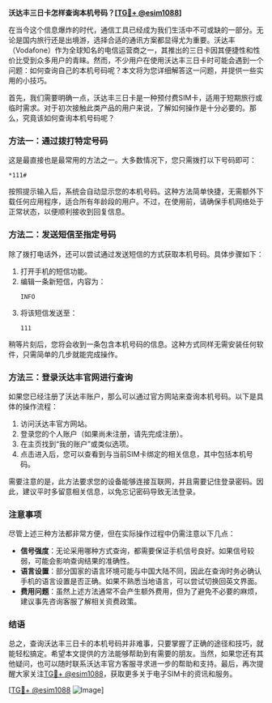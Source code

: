 **沃达丰三日卡怎样查询本机号码？[[TG💪+ @esim1088](https://t.me/s/esim1088)]**

在当今这个信息爆炸的时代，通信工具已经成为我们生活中不可或缺的一部分。无论是国内旅行还是出境游，选择合适的通讯方案都显得尤为重要。沃达丰（Vodafone）作为全球知名的电信运营商之一，其推出的三日卡因其便捷性和性价比受到众多用户的青睐。然而，不少用户在使用沃达丰三日卡时可能会遇到一个问题：如何查询自己的本机号码呢？本文将为您详细解答这一问题，并提供一些实用的小技巧。

首先，我们需要明确一点，沃达丰三日卡是一种预付费SIM卡，适用于短期旅行或临时需求。对于初次接触此类产品的用户来说，了解如何操作是十分必要的。那么，究竟该如何查询本机号码呢？

### 方法一：通过拨打特定号码

这是最直接也是最常用的方法之一。大多数情况下，您只需拨打以下号码即可：

```
*111#
```

按照提示输入后，系统会自动显示您的本机号码。这种方法简单快捷，无需额外下载任何应用程序，适合所有年龄段的用户。不过，在使用前，请确保手机网络处于正常状态，以便顺利接收到回复信息。

### 方法二：发送短信至指定号码

除了拨打电话外，还可以尝试通过发送短信的方式获取本机号码。具体步骤如下：

1. 打开手机的短信功能。
2. 编辑一条新短信，内容为：
   ```
   INFO
   ```
3. 将该短信发送至：
   ```
   111
   ```

稍等片刻后，您将会收到一条包含本机号码的信息。这种方式同样无需安装任何软件，只需简单的几步就能完成操作。

### 方法三：登录沃达丰官网进行查询

如果您已经注册了沃达丰账户，那么可以通过官方网站来查询本机号码。以下是具体的操作流程：

1. 访问沃达丰官方网站。
2. 登录您的个人账户（如果尚未注册，请先完成注册）。
3. 在主页找到“我的账户”或类似选项。
4. 点击进入后，您可以查看到与当前SIM卡绑定的相关信息，其中包括本机号码。

需要注意的是，此方法要求您的设备能够连接互联网，并且需要记住登录密码。因此，建议平时多留意相关信息，以免忘记密码导致无法登录。

### 注意事项

尽管上述三种方法都非常方便，但在实际操作过程中仍需注意以下几点：

- **信号强度**：无论采用哪种方式查询，都需要保证手机信号良好。如果信号较弱，可能会影响查询结果的准确性。
- **语言设置**：部分国家的语言环境可能与中国大陆不同，因此在查询时务必确认手机的语言设置是否正确。如果不熟悉当地语言，可以尝试切换回英文界面。
- **费用问题**：虽然上述方法通常不会产生额外费用，但为了避免不必要的麻烦，建议事先咨询客服了解相关资费政策。

### 结语

总之，查询沃达丰三日卡的本机号码并非难事，只要掌握了正确的途径和技巧，就能轻松搞定。希望本文提供的方法能够帮助到有需要的朋友。当然，如果您还有其他疑问，也可以随时联系沃达丰官方客服寻求进一步的帮助和支持。最后，再次提醒大家关注[TG💪+ @esim1088](https://t.me/s/esim1088)，获取更多关于电子SIM卡的资讯和服务。

[[TG💪+ @esim1088](https://t.me/s/esim1088) ![Image](https://i.postimg.cc/4NQfJmqS/Snipaste-2025-05-13-00-14-12.png)]